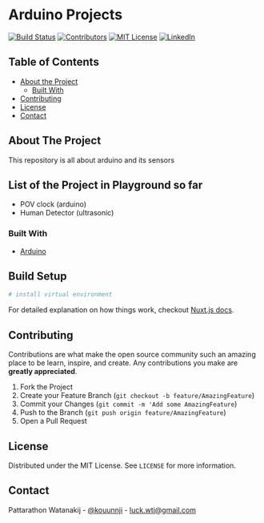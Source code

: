 # Arduino Projects 
<!-- PROJECT SHIELDS -->
[![Build Status][build-shield]]()
[![Contributors][contributors-shield]]()
[![MIT License][license-shield]][license-url]
[![LinkedIn][linkedin-shield]][linkedin-url]


<!-- TABLE OF CONTENTS -->
## Table of Contents

* [About the Project](#about-the-project)
  * [Built With](#built-with)
* [Contributing](#contributing)
* [License](#license)
* [Contact](#contact)



<!-- ABOUT THE PROJECT -->
## About The Project

This repository is all about arduino and its sensors

## List of the Project in Playground so far 

  - POV clock (arduino)
  - Human Detector (ultrasonic)
  
### Built With

* [Arduino](https://arduino.cc)

<!-- GETTING STARTED -->
## Build Setup


``` bash
# install virtual environment
```

For detailed explanation on how things work, checkout [Nuxt.js docs](https://nuxtjs.org).

<!-- CONTRIBUTING -->
## Contributing

Contributions are what make the open source community such an amazing place to be learn, inspire, and create. Any contributions you make are **greatly appreciated**.

1. Fork the Project
2. Create your Feature Branch (`git checkout -b feature/AmazingFeature`)
3. Commit your Changes (`git commit -m 'Add some AmazingFeature`)
4. Push to the Branch (`git push origin feature/AmazingFeature`)
5. Open a Pull Request

<!-- LICENSE -->
## License

Distributed under the MIT License. See `LICENSE` for more information.



<!-- CONTACT -->
## Contact

Pattarathon Watanakij - [@kouunnji](https://twitter.com/kouunnji) - luck.wtj@gmail.com




<!-- MARKDOWN LINKS & IMAGES -->
[build-shield]: https://img.shields.io/badge/build-passing-brightgreen.svg?style=flat-square
[contributors-shield]: https://img.shields.io/badge/contributors-1-orange.svg?style=flat-square
[license-shield]: https://img.shields.io/badge/license-MIT-blue.svg?style=flat-square
[license-url]: https://choosealicense.com/licenses/mit
[linkedin-shield]: https://img.shields.io/badge/-LinkedIn-black.svg?style=flat-square&logo=linkedin&colorB=555
[linkedin-url]: https://www.linkedin.com/in/pattarathon-watanakij-10856a121
[product-screenshot]: https://raw.githubusercontent.com/othneildrew/Best-README-Template/master/screenshot.png
  
